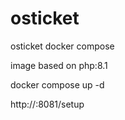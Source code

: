 # osticket
osticket docker compose 

image based on php:8.1

docker compose up -d

http://:8081/setup


